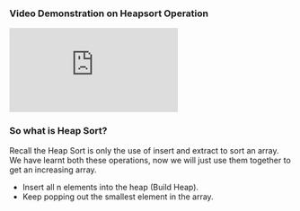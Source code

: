 
### Video Demonstration on Heapsort Operation
<iframe src="https://www.youtube.com/embed/PSDztNb-b8k" frameborder="0" allow="autoplay; encrypted-media" allowfullscreen></iframe>

### So what is Heap Sort?
Recall the Heap Sort is only the use of insert and extract to sort an array. We have learnt both these operations, now we will just use them together to get an increasing array.

   - Insert all n elements into the heap (Build Heap).
   - Keep popping out the smallest element in the array.

